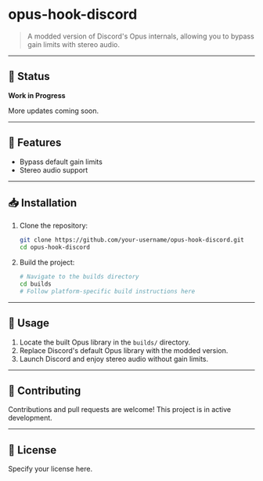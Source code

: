 # opus-hook-discord

> A modded version of Discord's Opus internals, allowing you to bypass gain limits with stereo audio.

---

## 🚧 Status

**Work in Progress**

More updates coming soon.

---

## 🔧 Features

* Bypass default gain limits
* Stereo audio support

---

## 📥 Installation

1. Clone the repository:

   ```bash
   git clone https://github.com/your-username/opus-hook-discord.git
   cd opus-hook-discord
   ```
2. Build the project:

   ```bash
   # Navigate to the builds directory
   cd builds
   # Follow platform-specific build instructions here
   ```

---

## 🚀 Usage

1. Locate the built Opus library in the `builds/` directory.
2. Replace Discord's default Opus library with the modded version.
3. Launch Discord and enjoy stereo audio without gain limits.

---

## 🤝 Contributing

Contributions and pull requests are welcome! This project is in active development.

---

## 📄 License

Specify your license here.
